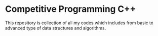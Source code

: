 # Competitive Programming C++

This repository is collection of all my codes which includes from basic to advanced type of data structures and algorithms.
